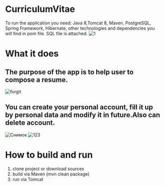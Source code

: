 # CurriculumVitae
  To run the application you need: Java 8,Tomcat 8, Maven, PostgreSQL, Spring Framework, Hibernate, other technologies and dependencies you will find in pom file. SQL file is attached.
  ![1](https://user-images.githubusercontent.com/76645386/129775306-0a0bad7d-c0a7-4a42-960f-925d43e7340d.JPG)
# What it does
  ## The purpose of the app is to help user to compose a resume.
![forgit](https://user-images.githubusercontent.com/76645386/129775434-82f0b2f7-2df5-4a83-9c51-d9a0acd04078.JPG)
  ## You can create your personal account, fill it up by personal data and modify it in future.Also can delete account.
  ![Снимок](https://user-images.githubusercontent.com/76645386/129775477-189ab573-897a-4532-9b3f-09e5c8d4fc73.JPG)
  ![123](https://user-images.githubusercontent.com/76645386/129775497-78b68fb6-8825-438e-871e-610ad77278c6.JPG)
# How to build and run
  1. clone project or download sources
  2. build via Maven (mvn clean package)
  3. run via Tomcat
